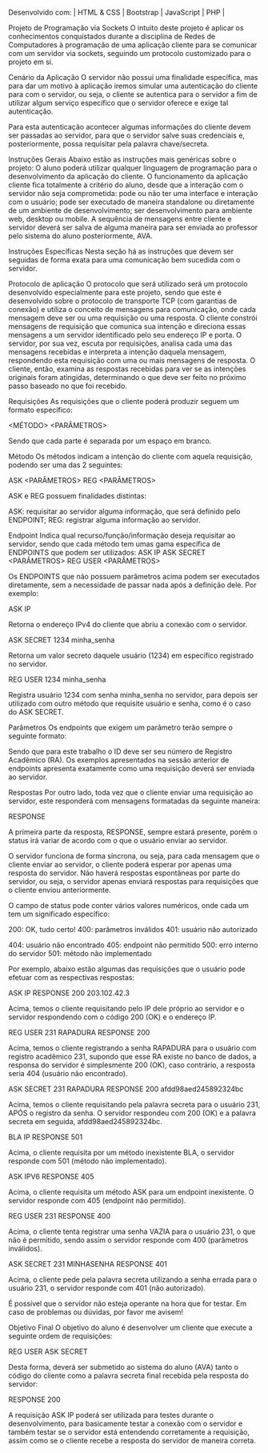 Desenvolvido com: | HTML & CSS | Bootstrap | JavaScript | PHP |

Projeto de Programação via Sockets
O intuito deste projeto é aplicar os conhecimentos conquistados durante a disciplina de Redes de Computadores à programação de uma aplicação cliente para se comunicar com um servidor via sockets, seguindo um protocolo customizado para o projeto em si.

Cenário da Aplicação
O servidor não possui uma finalidade específica, mas para dar um motivo à aplicação iremos simular uma autenticação do cliente para com o servidor, ou seja, o cliente se autentica para o servidor a fim de utilizar algum serviço específico que o servidor oferece e exige tal autenticação.

Para esta autenticação acontecer algumas informações do cliente devem ser passadas ao servidor, para que o servidor salve suas credenciais e, posteriormente, possa requisitar pela palavra chave/secreta.

Instruções Gerais
Abaixo estão as instruções mais genéricas sobre o projeto:
O aluno poderá utilizar qualquer linguagem de programação para o desenvolvimento da aplicação do cliente.
O funcionamento da aplicação cliente fica totalmente a critério do aluno, desde que a interação com o servidor não seja comprometida:
pode ou não ter uma interface e interação com o usuário;
pode ser executado de maneira standalone ou diretamente de um ambiente de desenvolvimento;
ser desenvolvimento para ambiente web, desktop ou mobile.
A sequência de mensagens entre cliente e servidor deverá ser salva de alguma maneira para ser enviada ao professor pelo sistema do aluno posteriormente, AVA.

Instruções Específicas
Nesta seção há as instruções que devem ser seguidas de forma exata para uma comunicação bem sucedida com o servidor.

Protocolo de aplicação
O protocolo que será utilizado será um protocolo desenvolvido especialmente para este projeto, sendo que este é desenvolvido sobre o protocolo de transporte TCP (com garantias de conexão) e utiliza o conceito de mensagens para comunicação, onde cada mensagem deve ser ou uma requisição ou uma resposta. O cliente constrói mensagens de requisição que comunica sua intenção e direciona essas mensagens a um servidor identificado pelo seu endereço IP e porta. O servidor, por sua vez, escuta por requisições, analisa cada uma das mensagens recebidas e interpreta a intenção daquela mensagem, respondendo esta requisição com uma ou mais mensagens de resposta. O cliente, então, examina as respostas recebidas para ver se as intenções originais foram atingidas, determinando o que deve ser feito no próximo passo baseado no que foi recebido.

Requisições
As requisições que o cliente poderá produzir seguem um formato específico:

<MÉTODO> <ENDPOINT> <PARÂMETROS>

Sendo que cada parte é separada por um espaço em branco.

Método
Os métodos indicam a intenção do cliente com aquela requisição, podendo ser uma das 2 seguintes:

ASK <ENDPOINT> <PARÂMETROS> REG <ENDPOINT> <PARÂMETROS>

ASK e REG possuem finalidades distintas:

ASK: requisitar ao servidor alguma informação, que será definido pelo ENDPOINT;
REG: registrar alguma informação ao servidor.

Endpoint
Indica qual recurso/função/informação deseja requisitar ao servidor, sendo que cada método tem umas gama específica de ENDPOINTS que podem ser utilizados:
ASK IP
ASK SECRET <PARÂMETROS> REG USER <PARÂMETROS>

Os ENDPOINTS que não possuem parâmetros acima podem ser executados diretamente, sem a necessidade de passar nada após a definição dele. Por exemplo:

ASK IP

Retorna o endereço IPv4 do cliente que abriu a conexão com o servidor.

ASK SECRET 1234 minha_senha

Retorna um valor secreto daquele usuário (1234) em específico registrado no servidor.

REG USER 1234 minha_senha

Registra usuário 1234 com senha minha_senha no servidor, para depois ser utilizado com outro método que requisite usuário e senha, como é o caso do ASK SECRET.

Parâmetros
Os endpoints que exigem um parâmetro terão sempre o seguinte formato:

<ID> <SENHA>

Sendo que para este trabalho o ID deve ser seu número de Registro Acadêmico (RA). Os exemplos apresentados na sessão anterior de endpoints apresenta exatamente como uma requisição deverá ser enviada ao servidor.

Respostas
Por outro lado, toda vez que o cliente enviar uma requisição ao servidor, este responderá com mensagens formatadas da seguinte maneira:

RESPONSE <STATUS> <VALOR>

A primeira parte da resposta, RESPONSE, sempre estará presente, porém o status irá variar de acordo com o que o usuário enviar ao servidor.

O servidor funciona de forma síncrona, ou seja, para cada mensagem que o cliente enviar ao servidor, o cliente poderá esperar por apenas uma resposta do servidor. Não haverá respostas espontâneas por parte do servidor, ou seja, o servidor apenas enviará respostas para requisições que o cliente enviou anteriormente.

O campo de status pode conter vários valores numéricos, onde cada um tem um significado específico:

200: OK, tudo certo!
400: parâmetros inválidos
401: usuário não autorizado

404: usuário não encontrado
405: endpoint não permitido
500: erro interno do servidor
501: método não implementado

Por exemplo, abaixo estão algumas das requisições que o usuário pode efetuar com as respectivas respostas:

ASK IP
RESPONSE 200 203.102.42.3

Acima, temos o cliente requisitando pelo IP dele próprio ao servidor e o servidor respondendo com o código 200 (OK) e o endereço IP.

REG USER 231 RAPADURA RESPONSE 200

Acima, temos o cliente registrando a senha RAPADURA para o usuário com registro acadêmico 231, supondo que esse RA existe no banco de dados, a responsa do servidor é simplesmente 200 (OK), caso contrário, a resposta seria 404 (usuário não encontrado).

ASK SECRET 231 RAPADURA RESPONSE 200 afdd98aed245892324bc

Acima, temos o cliente requisitando pela palavra secreta para o usuário 231, APÓS o registro da senha. O servidor respondeu com 200 (OK) e a palavra secreta em seguida, afdd98aed245892324bc.

BLA IP RESPONSE 501

Acima, o cliente requisita por um método inexistente BLA, o servidor responde com 501 (método não implementado).

ASK IPV6 RESPONSE 405

Acima, o cliente requisita um método ASK para um endpoint inexistente. O servidor responde com 405 (endpoint não permitido).

REG USER 231
RESPONSE 400

Acima, o cliente tenta registrar uma senha VAZIA para o usuário 231, o que não é permitido, sendo assim o servidor responde com 400 (parâmetros inválidos).

ASK SECRET 231 MINHASENHA RESPONSE 401

Acima, o cliente pede pela palavra secreta utilizando a senha errada para o usuário 231, o servidor responde com 401 (não autorizado).

É possível que o servidor não esteja operante na hora que for testar. Em caso de problemas ou dúvidas, por favor me avisem!

Objetivo Final
O objetivo do aluno é desenvolver um cliente que execute a seguinte ordem de requisições:

REG USER <RA> <SENHA> ASK SECRET <RA> <SENHA>

Desta forma, deverá ser submetido ao sistema do aluno (AVA) tanto o código do cliente como a palavra secreta final recebida pela resposta do servidor:

RESPONSE 200 <PALAVRA-SECRETA>

A requisição ASK IP poderá ser utilizada para testes durante o desenvolvimento, para basicamente testar a conexão com o servidor e também testar se o servidor está entendendo corretamente a requisição, assim como se o cliente recebe a resposta do servidor de maneira correta.
